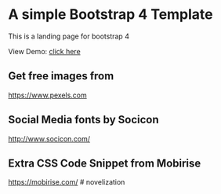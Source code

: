# A simple Bootstrap 4 Template
This is a landing page for bootstrap 4

View Demo:  [click here](https://seunzone.github.io/bootstrap4-landing-page/index.html)

## Get free images from 
https://www.pexels.com

## Social Media fonts by Socicon
http://www.socicon.com/

## Extra CSS Code Snippet from Mobirise
https://mobirise.com/
#   n o v e l i z a t i o n  
 